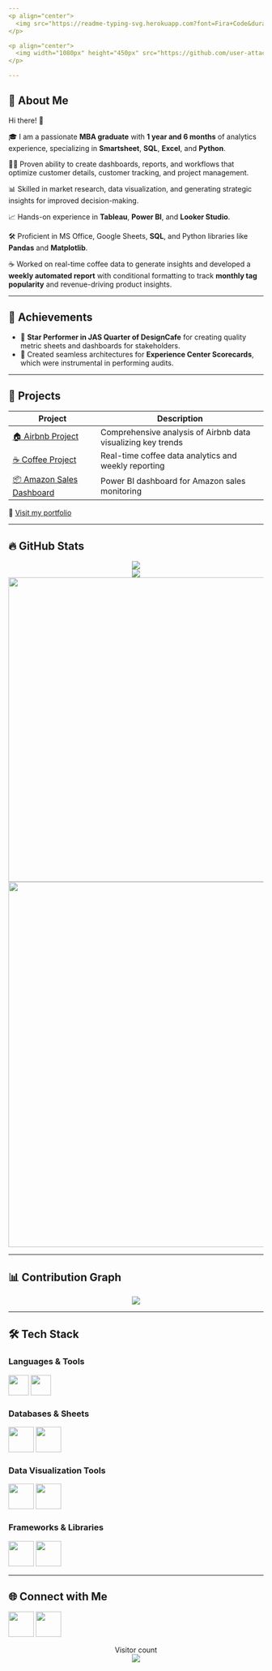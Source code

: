 ```yaml
---
<p align="center">
  <img src="https://readme-typing-svg.herokuapp.com?font=Fira+Code&duration=3000&pause=1000&color=F75C7E&width=435&lines=Hey!+I'm+Thanuja+%F0%9F%91%8B;Welcome+to+my+GitHub+Profile!;Data+Analytics+%7C+Visualization+%7C+Dashboards"/>
</p>

<p align="center">
  <img width="1080px" height="450px" src="https://github.com/user-attachments/assets/9d2dadce-edfa-40ac-8e8e-e772cffe4cfb"/>
</p>

---
```


## 🚀 About Me

Hi there! 👋

🎓 I am a passionate **MBA graduate** with **1 year and 6 months** of analytics experience, specializing in **Smartsheet**, **SQL**, **Excel**, and **Python**.

👨‍💻 Proven ability to create dashboards, reports, and workflows that optimize customer details, customer tracking, and project management.

📊 Skilled in market research, data visualization, and generating strategic insights for improved decision-making.

📈 Hands-on experience in **Tableau**, **Power BI**, and **Looker Studio**.

🛠️ Proficient in MS Office, Google Sheets, **SQL**, and Python libraries like **Pandas** and **Matplotlib**.

☕ Worked on real-time coffee data to generate insights and developed a **weekly automated report** with conditional formatting to track **monthly tag popularity** and revenue-driving product insights.

---

## 🏅 Achievements

- 🤝 **Star Performer in JAS Quarter of DesignCafe** for creating quality metric sheets and dashboards for stakeholders.
- 🥈 Created seamless architectures for **Experience Center Scorecards**, which were instrumental in performing audits.

---

## 📂 Projects

| Project | Description |
|--------|-------------|
| [🏠 Airbnb Project](https://github.com/Thanujak16/Airbnb) | Comprehensive analysis of Airbnb data visualizing key trends |
| [☕ Coffee Project](https://github.com/Thanujak16/Coffee-Project) | Real-time coffee data analytics and weekly reporting |
| [📦 Amazon Sales Dashboard](https://github.com/Thanujak16/Amazon-Sales-Dashboard) | Power BI dashboard for Amazon sales monitoring |

🔗 [Visit my portfolio](https://thanujak16.github.io/Thanuja-K-Data-Analyst-Portfolio/)

---

## 🔥 GitHub Stats

<p align="center">
  <img src="http://github-readme-streak-stats.herokuapp.com?user=Thanujak16&theme=neon-dark&hide_border=true" />
  <br/>
  <img src="https://github-readme-stats.vercel.app/api?username=Thanujak16&show_icons=true&theme=dracula&hide_border=true" />
  <br/>
  <img width="600" src="https://stats.dooboo.io/api/github-stats-advanced?login=Thanujak16" />
  <br/>
  <img width="720" src="https://stats.dooboo.io/api/github-trophies?login=Thanujak16"/>
</p>

---

## 📊 Contribution Graph

<p align="center">
  <img src="https://github-readme-activity-graph.vercel.app/graph?username=Thanujak16&theme=tokyo-night&area=true"/>
</p>

---

## 🛠️ Tech Stack

### Languages & Tools
<p>
  <img height="40" src="https://ziadoua.github.io/m3-Markdown-Badges/badges/Python/python1.svg"/>
  <img height="40" src="https://ziadoua.github.io/m3-Markdown-Badges/badges/MySQL/mysql1.svg"/>
</p>

### Databases & Sheets
<p>
  <img height="50" src="https://github.com/user-attachments/assets/62601dcc-7d5d-4655-9442-c7be9f275d64"/>
  <img height="50" src="https://github.com/user-attachments/assets/d917d3a7-05dd-40a3-89c4-9903cbc9d9a1"/>
</p>

### Data Visualization Tools
<p>
  <img height="50" src="https://github.com/user-attachments/assets/ec0cd8e6-46db-4ea3-9bf9-584aceef14f2"/>
  <img height="50" src="https://github.com/user-attachments/assets/0eaa94f0-f87e-44db-acc9-6c3277d9875c"/>
</p>

### Frameworks & Libraries
<p>
  <img height="50" src="https://img.icons8.com/color/1x/numpy.png"/>
  <img height="50" src="https://img.icons8.com/color/1x/pandas.png"/>
</p>

---

## 🌐 Connect with Me

<p>
  <a href="https://www.linkedin.com/in/thanuja-kedila/"><img height="50" src="https://cdn3.iconfinder.com/data/icons/2018-social-media-logotypes/1000/2018_social_media_popular_app_logo_linkedin-64.png"/></a>
  <a href="https://wa.me/+919741366689"><img height="50" src="https://cdn3.iconfinder.com/data/icons/2018-social-media-logotypes/1000/2018_social_media_popular_app_logo-whatsapp-64.png"/></a>
</p>

<p align="center">
  Visitor count<br>
  <img src="https://profile-counter.glitch.me/Thanujak16/count.svg" />
</p>
